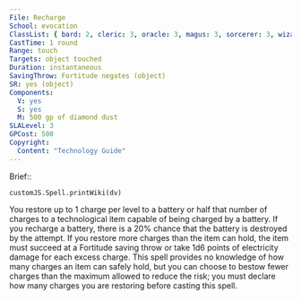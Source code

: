 ```yaml
---
File: Recharge
School: evocation
ClassList: { bard: 2, cleric: 3, oracle: 3, magus: 3, sorcerer: 3, wizard: 3 }
CastTime: 1 round
Range: touch
Targets: object touched
Duration: instantaneous
SavingThrow: Fortitude negates (object)
SR: yes (object)
Components:
  V: yes
  S: yes
  M: 500 gp of diamond dust
SLALevel: 3
GPCost: 500
Copyright:
  Content: "Technology Guide"
---
```

Brief:: 

```dataviewjs
customJS.Spell.printWiki(dv)
```

You restore up to 1 charge per level to a battery or half that number of charges to a technological item capable of being charged by a battery. If you recharge a battery, there is a 20% chance that the battery is destroyed by the attempt. If you restore more charges than the item can hold, the item must succeed at a Fortitude saving throw or take 1d6 points of electricity damage for each excess charge. This spell provides no knowledge of how many charges an item can safely hold, but you can choose to bestow fewer charges than the maximum allowed to reduce the risk; you must declare how many charges you are restoring before casting this spell.
